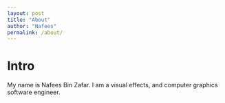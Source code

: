 ```yaml
---
layout: post
title: "About"
author: "Nafees"
permalink: /about/
---
```

# Intro

My name is Nafees Bin Zafar. I am a visual effects, and computer graphics software engineer.
